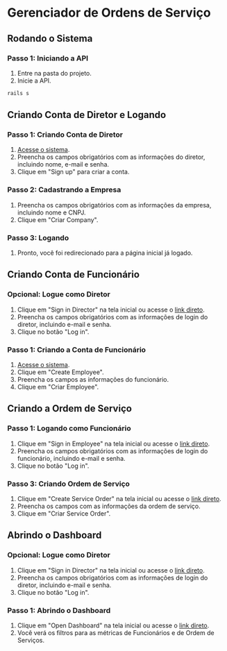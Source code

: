 # Gerenciador de Ordens de Serviço

## Rodando o Sistema

### Passo 1: Iniciando a API

1. Entre na pasta do projeto.
2. Inicie a API.

```bash
rails s
```

## Criando Conta de Diretor e Logando

### Passo 1: Criando Conta de Diretor

1. [Acesse o sistema](http://localhost:3000/directors/sign_up).
2. Preencha os campos obrigatórios com as informações do diretor, incluindo nome, e-mail e senha.
3. Clique em "Sign up" para criar a conta.

### Passo 2: Cadastrando a Empresa

1. Preencha os campos obrigatórios com as informações da empresa, incluindo nome e CNPJ.
2. Clique em "Criar Company".

### Passo 3: Logando

1. Pronto, você foi redirecionado para a página inicial já logado.

## Criando Conta de Funcionário

### Opcional: Logue como Diretor

1. Clique em "Sign in Director" na tela inicial ou acesse o [link direto](http://localhost:3000/directors/sign_in).
2. Preencha os campos obrigatórios com as informações de login do diretor, incluindo e-mail e senha.
3. Clique no botão "Log in".

### Passo 1: Criando a Conta de Funcionário

1. [Acesse o sistema](http://localhost:3000/).
2. Clique em "Create Employee".
3. Preencha os campos as informações do funcionário.
3. Clique em "Criar Employee".

## Criando a Ordem de Serviço

### Passo 1: Logando como Funcionário

1. Clique em "Sign in Employee" na tela inicial ou acesse o [link direto](http://localhost:3000/employees/sign_in).
2. Preencha os campos obrigatórios com as informações de login do funcionário, incluindo e-mail e senha.
3. Clique no botão "Log in".

### Passo 3: Criando Ordem de Serviço

1. Clique em "Create Service Order" na tela inicial ou acesse o [link direto](http://localhost:3000/service_orders/new).
2. Preencha os campos com as informações da ordem de serviço.
3. Clique em "Criar Service Order".

## Abrindo o Dashboard

### Opcional: Logue como Diretor

1. Clique em "Sign in Director" na tela inicial ou acesse o [link direto](http://localhost:3000/directors/sign_in).
2. Preencha os campos obrigatórios com as informações de login do diretor, incluindo e-mail e senha.
3. Clique no botão "Log in".

### Passo 1: Abrindo o Dashboard

1. Clique em "Open Dashboard" na tela inicial ou acesse o [link direto](http://localhost:3000/dashboard).
3. Você verá os filtros para as métricas de Funcionários e de Ordem de Serviços.

